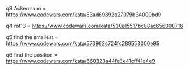 q3 Ackermann = https://www.codewars.com/kata/53ad69892a27079b34000bd9

q4 rot13 = https://www.codewars.com/kata/530e15517bc88ac656000716

q5 find the smallest = https://www.codewars.com/kata/573992c724fc289553000e95

q6 find the position = https://www.codewars.com/kata/660323a44fe3e41cff41e4e9

